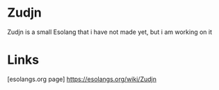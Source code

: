 # Zudjn
Zudjn is a small Esolang that i have not made yet, but i am working on it

# Links
[esolangs.org page] https://esolangs.org/wiki/Zudjn
